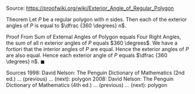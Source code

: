 # 

Source: https://proofwiki.org/wiki/Exterior_Angle_of_Regular_Polygon

Theorem
Let $P$ be a regular polygon with $n$ sides.
Then each of the exterior angles of $P$ is equal to $\dfrac {360 \degrees} n$.


Proof
From Sum of External Angles of Polygon equals Four Right Angles, the sum of all $n$ exterior angles of $P$ equals $360 \degrees$.
We have a fortiori that the interior angles of $P$ are equal.
Hence the exterior angles of $P$ are also equal.
Hence each exterior angle of $P$ equals $\dfrac {360 \degrees} n$.
$\blacksquare$


Sources
1998: David Nelson: The Penguin Dictionary of Mathematics (2nd ed.) ... (previous) ... (next): polygon
2008: David Nelson: The Penguin Dictionary of Mathematics (4th ed.) ... (previous) ... (next): polygon




